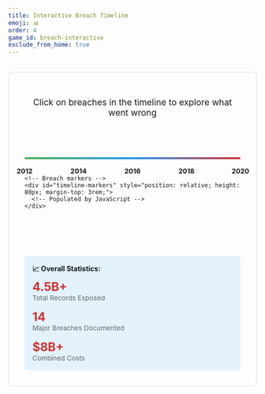 ```yaml
---
title: Interactive Breach Timeline
emoji: 📊
order: 4
game_id: breach-interactive
exclude_from_home: true
---
```


<div style="padding: 2rem; border: 1px solid var(--main-border-color, #ddd); border-radius: 8px; margin: 2rem 0;">
  <p style="text-align: center; margin-bottom: 1.5rem; font-size: 1.1rem;">Click on breaches in the timeline to explore what went wrong</p>

  <!-- Timeline Container -->
  <div style="position: relative; margin: 3rem 0; padding: 2rem 0;">
    <!-- Timeline axis -->
    <div style="position: relative; height: 4px; background: linear-gradient(to right, #4CAF50 0%, #2196F3 50%, #d32f2f 100%); border-radius: 2px; margin-bottom: 2rem;">
      <!-- Year markers -->
      <div style="position: absolute; top: 20px; left: 0%; transform: translateX(-50%); font-size: 0.85rem; font-weight: bold;">2012</div>
      <div style="position: absolute; top: 20px; left: 25%; transform: translateX(-50%); font-size: 0.85rem; font-weight: bold;">2014</div>
      <div style="position: absolute; top: 20px; left: 50%; transform: translateX(-50%); font-size: 0.85rem; font-weight: bold;">2016</div>
      <div style="position: absolute; top: 20px; left: 75%; transform: translateX(-50%); font-size: 0.85rem; font-weight: bold;">2018</div>
      <div style="position: absolute; top: 20px; left: 100%; transform: translateX(-50%); font-size: 0.85rem; font-weight: bold;">2020</div>
    </div>

    <!-- Breach markers -->
    <div id="timeline-markers" style="position: relative; height: 80px; margin-top: 3rem;">
      <!-- Populated by JavaScript -->
    </div>
  </div>

  <!-- Details Panel -->
  <div id="breach-details-panel" style="display: none; margin-top: 2rem; padding: 1.5rem; background: var(--card-bg, #f9f9f9); border-radius: 8px; border-left: 4px solid #2196F3;">
    <div style="display: flex; justify-content: space-between; align-items: start; margin-bottom: 1rem;">
      <h3 id="detail-title" style="margin: 0; color: #d32f2f;"></h3>
      <button onclick="closeDetails()" style="background: none; border: none; font-size: 1.5rem; cursor: pointer; color: #666;">&times;</button>
    </div>

    <div id="detail-content"></div>
  </div>

  <!-- Statistics Summary -->
  <div id="stats-summary" style="margin-top: 2rem; padding: 1rem; background: var(--prompt-tip-bg, #e3f2fd); border-radius: 4px;">
    <strong>📈 Overall Statistics:</strong>
    <div style="margin-top: 0.5rem; display: grid; grid-template-columns: repeat(auto-fit, minmax(200px, 1fr)); gap: 1rem;">
      <div>
        <div style="font-size: 1.5rem; font-weight: bold; color: #d32f2f;">4.5B+</div>
        <div style="font-size: 0.85rem; color: #666;">Total Records Exposed</div>
      </div>
      <div>
        <div style="font-size: 1.5rem; font-weight: bold; color: #d32f2f;">14</div>
        <div style="font-size: 0.85rem; color: #666;">Major Breaches Documented</div>
      </div>
      <div>
        <div style="font-size: 1.5rem; font-weight: bold; color: #d32f2f;">$8B+</div>
        <div style="font-size: 0.85rem; color: #666;">Combined Costs</div>
      </div>
    </div>
  </div>
</div>

<script src="/assets/js/games/breach-timeline.js"></script>

<style>
.breach-marker:hover {
  z-index: 10;
}

@keyframes fadeIn {
  from { opacity: 0; transform: translateY(-10px); }
  to { opacity: 1; transform: translateY(0); }
}

#breach-details-panel {
  animation: fadeIn 0.3s ease-in;
}
</style>
